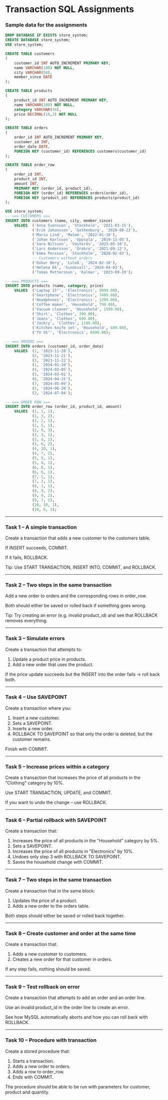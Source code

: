 # Transaction SQL Assignments
### Sample data for the assignments
```sql
DROP DATABASE IF EXISTS store_system;
CREATE DATABASE store_system;
USE store_system;

CREATE TABLE customers
(
    customer_id INT AUTO_INCREMENT PRIMARY KEY,
    name VARCHAR(100) NOT NULL,
    city VARCHAR(50),
    member_since DATE
);

CREATE TABLE products
(
    product_id INT AUTO_INCREMENT PRIMARY KEY,
    name VARCHAR(100) NOT NULL,
    category VARCHAR(50),
    price DECIMAL(10,2) NOT NULL
);

CREATE TABLE orders
(
    order_id INT AUTO_INCREMENT PRIMARY KEY,
    customer_id INT,
    order_date DATE,
    FOREIGN KEY (customer_id) REFERENCES customers(customer_id)
);

CREATE TABLE order_row
(
    order_id INT,
    product_id INT,
    amount INT,
    PRIMARY KEY (order_id, product_id),
    FOREIGN KEY (order_id) REFERENCES orders(order_id),
    FOREIGN KEY (product_id) REFERENCES products(product_id)
);

USE store_system;
-- === CUSTOMERS ===
INSERT INTO customers (name, city, member_since)
    VALUES  ('Anna Svensson', 'Stockholm', '2021-03-15'),
            ('Erik Johansson', 'Gothenburg', '2020-08-22'),
            ('Maria Lind', 'Malmö', '2022-01-10'),
            ('Johan Karlsson', 'Uppsala', '2019-11-05'),
            ('Sara Nilsson', 'Västerås', '2023-05-18'),
            ('Lars Andersson', 'Örebro', '2021-09-12'),
            ('Emma Persson', 'Stockholm', '2020-02-03'),
            -- Customers without orders
            ('Oskar Berg', 'Luleå', '2024-02-10'),
            ('Helena Ek', 'Sundsvall', '2024-04-03'),
            ('Tomas Pettersson', 'Kalmar', '2023-09-28');

-- === PRODUCTS ===
INSERT INTO products (name, category, price)
    VALUES  ('Laptop 15"', 'Electronics', 9999.00),
            ('Smartphone', 'Electronics', 7499.00),
            ('Headphones', 'Electronics', 1299.00),
            ('Coffee maker', 'Household', 799.00),
            ('Vacuum cleaner', 'Household', 1599.00),
            ('Shirt', 'Clothes', 399.00),
            ('Jeans', 'Clothes', 699.00),
            ('Jackry', 'Clothes', 1199.00),
            ('Kitchen knife set', 'Household', 499.00),
            ('TV 55"', 'Electronics', 6999.00);

-- === ORDERS ===
INSERT INTO orders (customer_id, order_date)
    VALUES  (1, '2023-11-20'),
            (2, '2023-11-21'),
            (3, '2023-11-22'),
            (1, '2024-01-10'),
            (4, '2024-02-05'),
            (5, '2024-03-01'),
            (6, '2024-04-15'),
            (7, '2024-05-09'),
            (3, '2024-06-20'),
            (2, '2024-07-04');

-- === ORDER ROW ===
INSERT INTO order_row (order_id, product_id, amount)
    VALUES  (1, 1, 1),
            (1, 3, 2),
            (2, 2, 1),
            (2, 5, 1),
            (2, 9, 3),
            (3, 3, 1),
            (3, 4, 1),
            (3, 6, 2),
            (4, 10, 1),
            (4, 7, 2),
            (5, 5, 1),
            (5, 4, 1),
            (6, 8, 1),
            (6, 6, 1),
            (7, 2, 1),
            (7, 3, 1),
            (8, 1, 1),
            (8, 9, 2),
            (9, 4, 2),
            (9, 7, 1),
            (10, 10, 1),
            (10, 6, 3);
```

---

### Task 1 – A simple transaction
Create a transaction that adds a new customer to the customers table.

If INSERT succeeds, COMMIT.

If it fails, ROLLBACK.

Tip: Use START TRANSACTION, INSERT INTO, COMMIT, and ROLLBACK.

---

### Task 2 – Two steps in the same transaction
Add a new order to orders and the corresponding rows in order_row.

Both should either be saved or rolled back if something goes wrong.

Tip: Try creating an error (e.g. invalid product_id) and see that ROLLBACK removes everything.

---

### Task 3 – Simulate errors
Create a transaction that attempts to:
1. Update a product price in products.
2. Add a new order that uses the product.

If the price update succeeds but the INSERT into the order fails → roll back both.

---

### Task 4 – Use SAVEPOINT
Create a transaction where you:
1. Insert a new customer.
2. Sets a SAVEPOINT.
3. Inserts a new order.
4. ROLLBACK TO SAVEPOINT so that only the order is deleted, but the customer remains.

Finish with COMMIT.

---

### Task 5 – Increase prices within a category
Create a transaction that increases the price of all products in the "Clothing" category by 10%.

Use START TRANSACTION, UPDATE, and COMMIT.

If you want to undo the change – use ROLLBACK.

---

### Task 6 – Partial rollback with SAVEPOINT
Create a transaction that:
1. Increases the price of all products in the "Household" category by 5%.
2. Sets a SAVEPOINT.
3. Increases the price of all products in "Electronics" by 10%.
4. Undoes only step 3 with ROLLBACK TO SAVEPOINT.
5. Saves the household change with COMMIT.

---

### Task 7 – Two steps in the same transaction
Create a transaction that in the same block:
1. Updates the price of a product.
2. Adds a new order to the orders table.

Both steps should either be saved or rolled back together.

---

### Task 8 – Create customer and order at the same time
Create a transaction that:
1. Adds a new customer to customers.
2. Creates a new order for that customer in orders.

If any step fails, nothing should be saved.

---

### Task 9 – Test rollback on error
Create a transaction that attempts to add an order and an order line.

Use an invalid product_id in the order line to create an error.

See how MySQL automatically aborts and how you can roll back with ROLLBACK.

---

### Task 10 – Procedure with transaction
Create a stored procedure that:
1. Starts a transaction.
2. Adds a new order to orders.
3. Adds a row to order_row.
4. Ends with COMMIT.

The procedure should be able to be run with parameters for customer, product and quantity.
